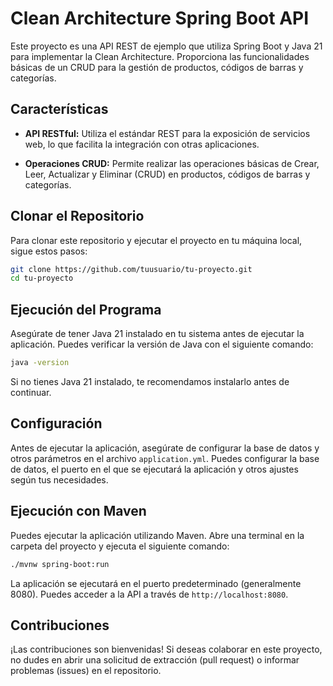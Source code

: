 # Clean Architecture Spring Boot API

Este proyecto es una API REST de ejemplo que utiliza Spring Boot y Java 21 para implementar la Clean Architecture. Proporciona las funcionalidades básicas de un CRUD para la gestión de productos, códigos de barras y categorías.

## Características

- **API RESTful:** Utiliza el estándar REST para la exposición de servicios web, lo que facilita la integración con otras aplicaciones.

- **Operaciones CRUD:** Permite realizar las operaciones básicas de Crear, Leer, Actualizar y Eliminar (CRUD) en productos, códigos de barras y categorías.

## Clonar el Repositorio

Para clonar este repositorio y ejecutar el proyecto en tu máquina local, sigue estos pasos:

```bash
git clone https://github.com/tuusuario/tu-proyecto.git
cd tu-proyecto
```

## Ejecución del Programa
Asegúrate de tener Java 21 instalado en tu sistema antes de ejecutar la aplicación. Puedes verificar la versión de Java con el siguiente comando:

```bash
java -version
```
Si no tienes Java 21 instalado, te recomendamos instalarlo antes de continuar.

## Configuración
Antes de ejecutar la aplicación, asegúrate de configurar la base de datos y otros parámetros en el archivo `application.yml`. 
Puedes configurar la base de datos, el puerto en el que se ejecutará la aplicación y otros ajustes según tus necesidades.

## Ejecución con Maven
Puedes ejecutar la aplicación utilizando Maven. Abre una terminal en la carpeta del proyecto y ejecuta el siguiente comando:
```bash
./mvnw spring-boot:run
```

La aplicación se ejecutará en el puerto predeterminado (generalmente 8080). Puedes acceder a la API a través de `http://localhost:8080`.

## Contribuciones
¡Las contribuciones son bienvenidas! Si deseas colaborar en este proyecto, no dudes en abrir una solicitud de extracción (pull request) o informar problemas (issues) en el repositorio.

